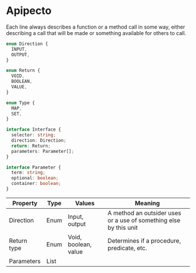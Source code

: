 # Apipecto

Each line always describes a function or a method call in some way, either describing a call that will be made or something available for others to call.


```typescript
enum Direction {
  INPUT,
  OUTPUT,
}

enum Return {
  VOID,
  BOOLEAN,
  VALUE,
}

enum Type {
  MAP,
  SET,
}

interface Interface {
  selector: string;
  direction: Direction;
  return: Return;
  parameters: Parameter[];
}

interface Parameter {
  term: string;
  optional: boolean;
  container: boolean;
}
```

|  Property   | Type |        Values        |                              Meaning                              |
| ----------- | ---- | -------------------- | ----------------------------------------------------------------- |
| Direction   | Enum | Input, output        | A method an outsider uses or a use of something else by this unit |
| Return type | Enum | Void, boolean, value | Determines if a procedure, predicate, etc.                        |
| Parameters  | List |                      |                                                                   |